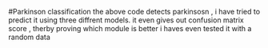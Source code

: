 #Parkinson classification 
the above code detects parkinsosn , i have tried to predict it using three diffrent models.
it even gives out confusion matrix score , therby proving which module is better
i haves even tested it with a random data
